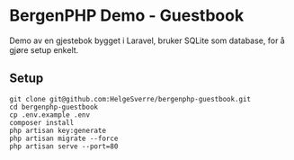 # BergenPHP Demo - Guestbook

Demo av en gjestebok bygget i Laravel, bruker SQLite som database, for å gjøre setup enkelt.

## Setup

```
git clone git@github.com:HelgeSverre/bergenphp-guestbook.git
cd bergenphp-guestbook
cp .env.example .env
composer install
php artisan key:generate
php artisan migrate --force
php artisan serve --port=80
```
